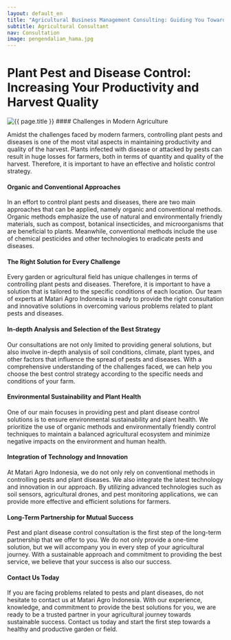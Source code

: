 ```yaml
---
layout: default_en
title: "Agricultural Business Management Consulting: Guiding You Towards Agricultural Business Success"
subtitle: Agricultural Consultant
nav: Consultation
image: pengendalian_hama.jpg
---
```


<h1>Plant Pest and Disease Control: Increasing Your Productivity and Harvest Quality</h1>
<img src="{{ site.url }}/img/{{ page.image }}" alt="{{ page.title }}" class="img-fluid rounded img-content-right">
#### Challenges in Modern Agriculture

Amidst the challenges faced by modern farmers, controlling plant pests and diseases is one of the most vital aspects in maintaining productivity and quality of the harvest. Plants infected with disease or attacked by pests can result in huge losses for farmers, both in terms of quantity and quality of the harvest. Therefore, it is important to have an effective and holistic control strategy.

#### Organic and Conventional Approaches

In an effort to control plant pests and diseases, there are two main approaches that can be applied, namely organic and conventional methods. Organic methods emphasize the use of natural and environmentally friendly materials, such as compost, botanical insecticides, and microorganisms that are beneficial to plants. Meanwhile, conventional methods include the use of chemical pesticides and other technologies to eradicate pests and diseases.

#### The Right Solution for Every Challenge

Every garden or agricultural field has unique challenges in terms of controlling plant pests and diseases. Therefore, it is important to have a solution that is tailored to the specific conditions of each location. Our team of experts at Matari Agro Indonesia is ready to provide the right consultation and innovative solutions in overcoming various problems related to plant pests and diseases.

#### In-depth Analysis and Selection of the Best Strategy

Our consultations are not only limited to providing general solutions, but also involve in-depth analysis of soil conditions, climate, plant types, and other factors that influence the spread of pests and diseases. With a comprehensive understanding of the challenges faced, we can help you choose the best control strategy according to the specific needs and conditions of your farm.

#### Environmental Sustainability and Plant Health

One of our main focuses in providing pest and plant disease control solutions is to ensure environmental sustainability and plant health. We prioritize the use of organic methods and environmentally friendly control techniques to maintain a balanced agricultural ecosystem and minimize negative impacts on the environment and human health.

#### Integration of Technology and Innovation

At Matari Agro Indonesia, we do not only rely on conventional methods in controlling pests and plant diseases. We also integrate the latest technology and innovation in our approach. By utilizing advanced technologies such as soil sensors, agricultural drones, and pest monitoring applications, we can provide more effective and efficient solutions for farmers.

#### Long-Term Partnership for Mutual Success

Pest and plant disease control consultation is the first step of the long-term partnership that we offer to you. We do not only provide a one-time solution, but we will accompany you in every step of your agricultural journey. With a sustainable approach and commitment to providing the best service, we believe that your success is also our success.

#### Contact Us Today

If you are facing problems related to pests and plant diseases, do not hesitate to contact us at Matari Agro Indonesia. With our experience, knowledge, and commitment to provide the best solutions for you, we are ready to be a trusted partner in your agricultural journey towards sustainable success. Contact us today and start the first step towards a healthy and productive garden or field.